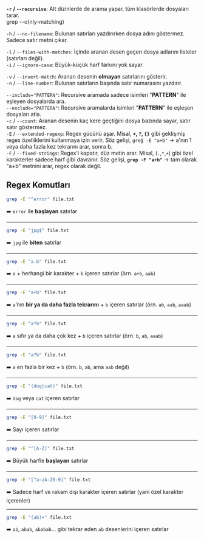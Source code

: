**`-r` / `--recursive`**: Alt dizinlerde de arama yapar, tüm klasörlerde dosyaları tarar. <br>
grep --o(nly-matching)<br>


`-h` / `--no-filename`: Bulunan satırları yazdırırken dosya adını göstermez. Sadece satır metni çıkar. <br>

`-l` / `--files-with-matches`: İçinde aranan desen geçen dosya adlarını listeler (satırları değil).<br>
`-i` / `--ignore-case`: Büyük-küçük harf farkını yok sayar.<br>

`-v` / `--invert-match`: Aranan desenin **olmayan** satırlarını gösterir. <br>
`-n` / `--line-number`: Bulunan satırların başında satır numarasını yazdırır.<br>

`--include="PATTERN"`: Recursive aramada sadece isimleri "**PATTERN**" ile eşleyen dosyalarda ara.<br>
`--exclude="PATTERN"`: Recursive aramalarda isimleri "**PATTERN**" ile eşleşen dosyaları atla.<br>
`-c` / `--count`: Aranan desenin kaç kere geçtiğini dosya bazında sayar, satır satır göstermez.<br>
`-E` / `--extended-regexp`: Regex gücünü aşar. Misal, **`+`, `?`, `{}`** gibi geklişmiş regex özelliklerini kullanmaya izin verir.
	Söz gelişi, `greğ -E "a+b"` $\to$ a'nın 1 veya daha fazla kez tekrarını arar, sonra b.<br>
`-F` / `--fixed-strings`: Regex'i kapatır, düz metin arar. Misal, (`.`,`*`,`+`) gibi özel karakterler sadece harf gibi davranır.
	Söz gelişi, **`grep -F "a+b"`** $\to$ tam olarak "a+b" metnini arar, regex olarak değil. 


## Regex Komutları


```bash
grep -E "^error" file.txt
```
➡️ `error` ile **başlayan** satırlar

---

```bash
grep -E "jpg$" file.txt
```
➡️ `jpg` ile **biten** satırlar

---

```bash
grep -E "a.b" file.txt
```
➡️ `a` + herhangi bir karakter + `b` içeren satırlar (örn. `a+b`, `aab`)

---

```bash
grep -E "a+b" file.txt
```
➡️ `a`’nın **bir ya da daha fazla tekrarını** + `b` içeren satırlar (örn. `ab`, `aab`, `aaab`)

---

```bash
grep -E "a*b" file.txt
```
➡️ `a` sıfır ya da daha çok kez + `b` içeren satırlar (örn. `b`, `ab`, `aaab`)

---

```bash
grep -E "a?b" file.txt
```
➡️ `a` en fazla bir kez + `b` (örn. `b`, `ab`, ama `aab` değil)

---

```bash
grep -E "(dog|cat)" file.txt
```

➡️ `dog` veya `cat` içeren satırlar

---

```bash
grep -E "[0-9]" file.txt
```
➡️ Sayı içeren satırlar

---

```bash
grep -E "^[A-Z]" file.txt
```
➡️ Büyük harfle **başlayan** satırlar

---

```bash
grep -E "[^a-zA-Z0-9]" file.txt
```
➡️ Sadece harf ve rakam dışı karakter içeren satırlar (yani özel karakter içerenler)

---

```bash
grep -E "(ab)+" file.txt
```
➡️ `ab`, `abab`, `ababab`... gibi tekrar eden `ab` desenlerini içeren satırlar
